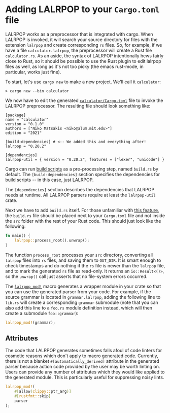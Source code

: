 # Adding LALRPOP to your `Cargo.toml` file

LALRPOP works as a preprocessor that is integrated with cargo. When
LALRPOP is invoked, it will search your source directory for files
with the extension `lalrpop` and create corresponding `rs` files. So,
for example, if we have a file `calculator.lalrpop`, the preprocessor
will create a Rust file `calculator.rs`. As an aside, the syntax of
LALRPOP intentionally hews fairly close to Rust, so it should be
possible to use the Rust plugin to edit lalrpop files as well, as long
as it's not too picky (the emacs rust-mode, in particular, works just
fine).

To start, let's use `cargo new` to make a new project. We'll call it
`calculator`:

```
> cargo new --bin calculator
```

We now have to edit the generated [`calculator/Cargo.toml`][calculator-Cargo.toml]
file to invoke the LALRPOP preprocessor. The resulting file should
look something like:

[calculator-Cargo.toml]: https://github.com/lalrpop/lalrpop/blob/master/doc/calculator/Cargo.toml

```
[package]
name = "calculator"
version = "0.1.0"
authors = ["Niko Matsakis <niko@alum.mit.edu>"]
edition = "2021"

[build-dependencies] # <-- We added this and everything after!
lalrpop = "0.20.2"

[dependencies]
lalrpop-util = { version = "0.20.2", features = ["lexer", "unicode"] }
```

Cargo can run [build scripts] as a pre-processing step,
named `build.rs` by default. The `[build-dependencies]`
section specifies the dependencies for build scripts -- in this
case, just LALRPOP.

[build scripts]: https://doc.rust-lang.org/cargo/reference/build-scripts.html

The `[dependencies]` section describes the dependencies that LALRPOP
needs at runtime. All LALRPOP parsers require at least the
`lalrpop-util` crate.

Next we have to add `build.rs` itself. For those unfamiliar with [this feature], the `build.rs` file
should be placed next to your `Cargo.toml` file and not inside the `src` folder with the rest of
your Rust code. This should just look like the following:

[this feature]: https://doc.rust-lang.org/cargo/reference/build-scripts.html

```rust
fn main() {
    lalrpop::process_root().unwrap();
}
```

The function `process_root` processes your `src` directory, converting
all `lalrpop` files into `rs` files, and saving them to `OUT_DIR`. It is smart
enough to check timestamps and do nothing if the `rs` file is newer than the
`lalrpop` file, and to mark the generated `rs` file as read-only. It returns an
`io::Result<()>`, so the `unwrap()` call just asserts that no
file-system errors occurred.

The [`lalrpop_mod!`][lalrpop_mod] macro generates a wrapper module in your
crate so that you can use the generated parser from your code. For example,
if the source grammar is located in `grammar.lalrpop`, adding the following line
to `lib.rs` will create a corresponding `grammar` submodule (note that you can
also add this line to a `foo.rs` module definition instead, which will then
create a submodule `foo::grammar`):

```rust
lalrpop_mod!(grammar);
```

## Attributes

The code that LALRPOP generates sometimes falls afoul of code linters for
cosmetic reasons which don't apply to macro generated code. Currently, there is
not a blanket `#[automatically_derived]` attribute in the generated parser
because action code provided by the user may be worth linting on. Users can
provide any number of attributes which they would like applied to the generated
module. This is particularly useful for suppressing noisy lints.

```rust
lalrpop_mod!(
    #[allow(clippy::ptr_arg)]
    #[rustfmt::skip]
    parser
);
```

[lalrpop_mod]: https://docs.rs/lalrpop-util/latest/lalrpop_util/macro.lalrpop_mod.html
